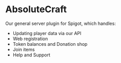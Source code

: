 # AbsoluteCraft

Our general server plugin for Spigot, which handles:

- Updating player data via our API
- Web registration
- Token balances and Donation shop
- Join items
- Help and Support